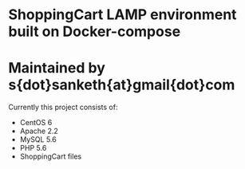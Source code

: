 # ShoppingCart LAMP environment built on Docker-compose
# Maintained by s{dot}sanketh{at}gmail{dot}com

Currently this project consists of:

- CentOS 6
- Apache 2.2
- MySQL 5.6
- PHP 5.6
- ShoppingCart files

